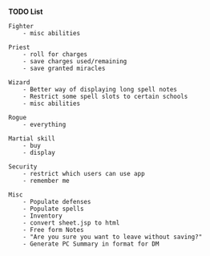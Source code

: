 **TODO List**

	Fighter
		- misc abilities

	Priest
		- roll for charges
		- save charges used/remaining
		- save granted miracles
	
	Wizard
		- Better way of displaying long spell notes
		- Restrict some spell slots to certain schools
		- misc abilities

	Rogue
		- everything

	Martial skill
		- buy
		- display

	Security
		- restrict which users can use app
		- remember me
		
	Misc
		- Populate defenses
		- Populate spells
		- Inventory
		- convert sheet.jsp to html
		- Free form Notes
		- "Are you sure you want to leave without saving?"
		- Generate PC Summary in format for DM